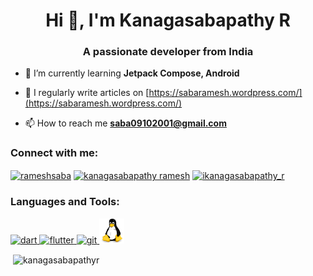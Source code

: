 <h1 align="center">Hi 👋, I'm Kanagasabapathy R</h1>
<h3 align="center">A passionate developer from India</h3>

- 🌱 I’m currently learning **Jetpack Compose, Android**

- 📝 I regularly write articles on [https://sabaramesh.wordpress.com/](https://sabaramesh.wordpress.com/)

- 📫 How to reach me **saba09102001@gmail.com**

<h3 align="left">Connect with me:</h3>
<p align="left">
<a href="https://twitter.com/rameshsaba" target="blank"><img align="center" src="https://raw.githubusercontent.com/rahuldkjain/github-profile-readme-generator/master/src/images/icons/Social/twitter.svg" alt="rameshsaba" height="30" width="40" /></a>
<a href="https://linkedin.com/in/kanagasabapathy ramesh" target="blank"><img align="center" src="https://raw.githubusercontent.com/rahuldkjain/github-profile-readme-generator/master/src/images/icons/Social/linked-in-alt.svg" alt="kanagasabapathy ramesh" height="30" width="40" /></a>
<a href="https://instagram.com/ikanagasabapathy_r" target="blank"><img align="center" src="https://raw.githubusercontent.com/rahuldkjain/github-profile-readme-generator/master/src/images/icons/Social/instagram.svg" alt="ikanagasabapathy_r" height="30" width="40" /></a>
</p>

<h3 align="left">Languages and Tools:</h3>
<p align="left"> <a href="https://dart.dev" target="_blank" rel="noreferrer"> <img src="https://www.vectorlogo.zone/logos/dartlang/dartlang-icon.svg" alt="dart" width="40" height="40"/> </a> <a href="https://flutter.dev" target="_blank" rel="noreferrer"> <img src="https://www.vectorlogo.zone/logos/flutterio/flutterio-icon.svg" alt="flutter" width="40" height="40"/> </a> <a href="https://git-scm.com/" target="_blank" rel="noreferrer"> <img src="https://www.vectorlogo.zone/logos/git-scm/git-scm-icon.svg" alt="git" width="40" height="40"/> </a> <a href="https://www.linux.org/" target="_blank" rel="noreferrer"> <img src="https://raw.githubusercontent.com/devicons/devicon/master/icons/linux/linux-original.svg" alt="linux" width="40" height="40"/> </a> </p>

<p>&nbsp;<img align="center" src="https://github-readme-stats.vercel.app/api?username=kanagasabapathyr&show_icons=true&theme=gruvbox&locale=en" alt="kanagasabapathyr" /></p>
